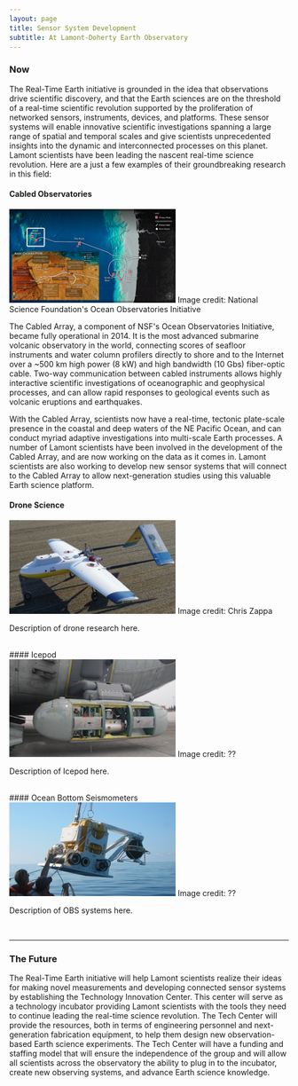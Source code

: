 ```yaml
---
layout: page
title: Sensor System Development
subtitle: At Lamont-Doherty Earth Observatory
---
```


### Now

The Real-Time Earth initiative is grounded in the idea that observations drive scientific discovery, and that the Earth sciences are on the threshold of a real-time scientific revolution supported by the proliferation of networked sensors, instruments, devices, and platforms. These sensor systems will enable innovative scientific investigations spanning a large range of spatial and temporal scales and give scientists unprecedented insights into the dynamic and interconnected processes on this planet. Lamont scientists have been leading the nascent real-time science revolution. Here are a just a few examples of their groundbreaking research in this field:

#### Cabled Observatories

<div class="left_image_float">
  <img src="images/ooi.png" alt="" width="300">
  Image credit: National Science Foundation's Ocean Observatories Initiative
</div>

The Cabled Array, a component of NSF's Ocean Observatories Initiative, became fully operational in 2014. It is the most advanced submarine volcanic observatory in the world, connecting scores of seafloor instruments and water column profilers directly to shore and to the Internet over a ~500 km high power (8 kW) and high bandwidth (10 Gbs) fiber-optic cable. Two-way communication between cabled instruments allows highly interactive scientific investigations of oceanographic and geophysical processes, and can allow rapid responses to geological events such as volcanic eruptions and earthquakes.

With the Cabled Array, scientists now have a real-time, tectonic plate-scale presence in the coastal and deep waters of the NE Pacific Ocean, and can conduct myriad adaptive investigations into multi-scale Earth processes. A number of Lamont scientists have been involved in the development of the Cabled Array, and are now working on the data as it comes in. Lamont scientists are also working to develop new sensor systems that will connect to the Cabled Array to allow next-generation studies using this valuable Earth science platform.

#### Drone Science

<div class="left_image_float">
  <img src="images/drone.png" alt="" width="300">
  Image credit: Chris Zappa
</div>

Description of drone research here.

<br style="clear:both" />
#### Icepod

<div class="left_image_float">
  <img src="images/icepod.jpg" alt="" width="300">
  Image credit: ??
</div>

Description of Icepod here.

<br style="clear:both" />
#### Ocean Bottom Seismometers

<div class="left_image_float">
  <img src="images/obs.jpg" alt="" width="300">
  Image credit: ??
</div>

Description of OBS systems here.

<br style="clear:both" />

******************

### The Future

The Real-Time Earth initiative will help Lamont scientists realize their ideas for making novel measurements and developing connected sensor systems by establishing the Technology Innovation Center. This center will serve as a technology incubator providing Lamont scientists with the tools they need to continue leading the real-time science revolution. The Tech Center will provide the resources, both in terms of engineering personnel and next-generation fabrication equipment, to help them design new observation-based Earth science experiments. The Tech Center will have a funding and staffing model that will ensure the independence of the group and will allow all scientists across the observatory the ability to plug in to the incubator, create new observing systems, and advance Earth science knowledge.




